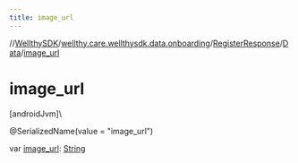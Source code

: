 ```yaml
---
title: image_url
---
```

//[WellthySDK](../../../../index.html)/[wellthy.care.wellthysdk.data.onboarding](../../index.html)/[RegisterResponse](../index.html)/[Data](index.html)/[image_url](image_url.html)



# image_url



[androidJvm]\




@SerializedName(value = "image_url")



var [image_url](image_url.html): [String](https://kotlinlang.org/api/latest/jvm/stdlib/kotlin/-string/index.html)




